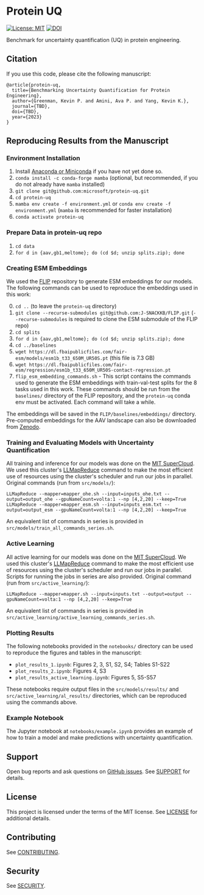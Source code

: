 # Protein UQ
[//]: # (Badges)
[![License: MIT](https://img.shields.io/badge/License-MIT-yellow.svg)](https://opensource.org/licenses/MIT)
[![DOI](https://zenodo.org/badge/DOI/10.5281/zenodo.7839142.svg)](https://doi.org/10.5281/zenodo.7839142)

Benchmark for uncertainty quantification (UQ) in protein engineering.

## Citation
If you use this code, please cite the following manuscript:
```
@article{protein-uq,
  title={Benchmarking Uncertainty Quantification for Protein Engineering},
  author={Greenman, Kevin P. and Amini, Ava P. and Yang, Kevin K.},
  journal={TBD},
  doi={TBD},
  year={2023}
}
```

## Reproducing Results from the Manuscript

### Environment Installation
1. Install [Anaconda or Miniconda](https://docs.conda.io/projects/continuumio-conda/en/latest/user-guide/install/index.html) if you have not yet done so.
2. `conda install -c conda-forge mamba` (optional, but recommended, if you do not already have `mamba` installed)
3. `git clone git@github.com:microsoft/protein-uq.git`
4. `cd protein-uq`
5. `mamba env create -f environment.yml` or `conda env create -f environment.yml` (`mamba` is recommended for faster installation)
6. `conda activate protein-uq`

### Prepare Data in protein-uq repo
1. `cd data`
2. `for d in {aav,gb1,meltome}; do (cd $d; unzip splits.zip); done`

### Creating ESM Embeddings
We used the [FLIP](https://github.com/J-SNACKKB/FLIP) repository to generate ESM embeddings for our models. The following commands can be used to reproduce the embeddings used in this work:

0. `cd ..` (to leave the `protein-uq` directory)
1. `git clone --recurse-submodules git@github.com:J-SNACKKB/FLIP.git` (`--recurse-submodules` is required to clone the ESM submodule of the FLIP repo)
2. `cd splits`
3. `for d in {aav,gb1,meltome}; do (cd $d; unzip splits.zip); done`
4. `cd ../baselines`
5. `wget https://dl.fbaipublicfiles.com/fair-esm/models/esm1b_t33_650M_UR50S.pt` (this file is 7.3 GB)
6. `wget https://dl.fbaipublicfiles.com/fair-esm/regression/esm1b_t33_650M_UR50S-contact-regression.pt`
6. `flip_esm_embedding_commands.sh` - This script contains the commands used to generate the ESM embeddings with train-val-test splits for the 8 tasks used in this work. These commands should be run from the `baselines/` directory of the FLIP repository, and the `protein-uq` conda env must be activated. Each command will take a while.

The embeddings will be saved in the `FLIP/baselines/embeddings/` directory. Pre-computed embeddings for the AAV landscape can also be downloaded from [Zenodo](https://doi.org/10.5281/zenodo.6549368).

### Training and Evaluating Models with Uncertainty Quantification
All training and inference for our models was done on the [MIT SuperCloud](https://supercloud.mit.edu/). We used this cluster's [LLMapReduce](https://supercloud.mit.edu/submitting-jobs#llmapreduce) command to make the most efficient use of resources using the cluster's scheduler and run our jobs in parallel. Original commands (run from `src/models/`):
```
LLMapReduce --mapper=mapper_ohe.sh --input=inputs_ohe.txt --output=output_ohe --gpuNameCount=volta:1 --np [4,2,20] --keep=True
LLMapReduce --mapper=mapper_esm.sh --input=inputs_esm.txt --output=output_esm --gpuNameCount=volta:1 --np [4,2,20] --keep=True
```
An equivalent list of commands in series is provided in `src/models/train_all_commands_series.sh`.

### Active Learning
All active learning for our models was done on the [MIT SuperCloud](https://supercloud.mit.edu/). We used this cluster's [LLMapReduce](https://supercloud.mit.edu/submitting-jobs#llmapreduce) command to make the most efficient use of resources using the cluster's scheduler and run our jobs in parallel. Scripts for running the jobs in series are also provided. Original command (run from `src/active_learning/`):
```
LLMapReduce --mapper=mapper.sh --input=inputs.txt --output=output --gpuNameCount=volta:1 --np [4,2,20] --keep=True
```

An equivalent list of commands in series is provided in `src/active_learning/active_learning_commands_series.sh`.

### Plotting Results
The following notebooks provided in the `notebooks/` directory can be used to reproduce the figures and tables in the manuscript:
* `plot_results_1.ipynb`: Figures 2, 3, S1, S2, S4; Tables S1-S22
* `plot_results_2.ipynb`: Figures 4, S3
* `plot_results_active_learning.ipynb`: Figures 5, S5-S57

These notebooks require output files in the `src/models/results/` and `src/active_learning/al_results/` directories, which can be reproduced using the commands above.

### Example Notebook
The Jupyter notebook at `notebooks/example.ipynb` provides an example of how to train a model and make predictions with uncertainty quantification.

## Support
Open bug reports and ask questions on [GitHub issues](https://github.com/microsoft/protein-uq/issues). See [SUPPORT](https://github.com/microsoft/protein-uq/blob/main/SUPPORT.md) for details.

## License
This project is licensed under the terms of the MIT license. See [LICENSE](https://github.com/microsoft/protein-uq/blob/main/LICENSE) for additional details.

## Contributing
See [CONTRIBUTING](https://github.com/microsoft/protein-uq/blob/main/CONTRIBUTING.md).

## Security
See [SECURITY](https://github.com/microsoft/protein-uq/blob/main/SECURITY.md).
